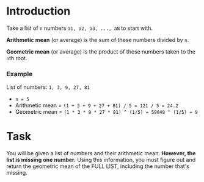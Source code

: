 # Introduction

Take a list of `n` numbers `a1, a2, a3, ..., aN` to start with.

**Arithmetic mean** (or average) is the sum of these numbers divided by `n`.

**Geometric mean** (or average) is the product of these numbers taken to the `n`th root.

### Example

List of numbers: `1, 3, 9, 27, 81`

- `n = 5`
- Arithmetic mean = `(1 + 3 + 9 + 27 + 81) / 5 = 121 / 5 = 24.2`
- Geometric mean = `(1 * 3 * 9 * 27 * 81) ^ (1/5) = 59049 ^ (1/5) = 9`

# Task
You will be given a list of numbers and their arithmetic mean. **However, the list is missing one number.** Using this information, you must figure out and return the geometric mean of the FULL LIST, including the number that's missing.
